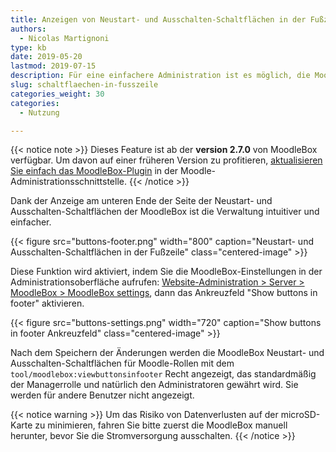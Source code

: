 ```yaml
---
title: Anzeigen von Neustart- und Ausschalten-Schaltflächen in der Fußzeile
authors:
  - Nicolas Martignoni
type: kb
date: 2019-05-20
lastmod: 2019-07-15
description: Für eine einfachere Administration ist es möglich, die MoodleBox Neustart- und Ausschalten-Schaltflächen in der Fußzeile aller Moodle-Seiten anzuzeigen.
slug: schaltflaechen-in-fusszeile
categories_weight: 30
categories:
  - Nutzung

---
```

{{< notice note >}}
Dieses Feature ist ab der __version 2.7.0__ von MoodleBox verfügbar. Um davon auf einer früheren Version zu profitieren, [aktualisieren Sie einfach das MoodleBox-Plugin](http://moodlebox.home/admin/plugins.php?updatesonly=0&contribonly=1) in der Moodle-Administrationsschnittstelle.
{{< /notice >}}

Dank der Anzeige am unteren Ende der Seite der Neustart- und Ausschalten-Schaltflächen der MoodleBox ist die Verwaltung intuitiver und einfacher.

{{< figure src="buttons-footer.png" width="800" caption="Neustart- und Ausschalten-Schaltflächen in der Fußzeile" class="centered-image" >}}

Diese Funktion wird aktiviert, indem Sie die MoodleBox-Einstellungen in der Administrationsoberfläche aufrufen: [Website-Administration > Server > MoodleBox > MoodleBox settings][1], dann das Ankreuzfeld "Show buttons in footer" aktivieren.

{{< figure src="buttons-settings.png" width="720" caption="Show buttons in footer Ankreuzfeld" class="centered-image" >}}

Nach dem Speichern der Änderungen werden die MoodleBox Neustart- und Ausschalten-Schaltflächen für Moodle-Rollen mit dem `tool/moodlebox:viewbuttonsinfooter` Recht angezeigt, das standardmäßig der Managerrolle und natürlich den Administratoren gewährt wird. Sie werden für andere Benutzer nicht angezeigt.

{{< notice warning >}}
Um das Risiko von Datenverlusten auf der microSD-Karte zu minimieren, fahren Sie bitte zuerst die MoodleBox manuell herunter, bevor Sie die Stromversorgung ausschalten.
{{< /notice >}}

 [1]: http://moodlebox.home/admin/settings.php?section=tool_moodlebox_settings
